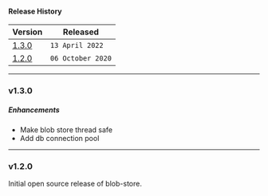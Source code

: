 #### Release History

| Version | Released |
| --- | --- |
|[1.3.0](#v130)| `13 April 2022` |
| [1.2.0](#v120) | `06 October 2020` |

---

### v1.3.0

##### Enhancements

* Make blob store thread safe
* Add db connection pool

---

### v1.2.0

Initial open source release of blob-store.
